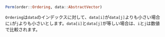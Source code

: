 ```julia
Perm(order::Ordering, data::AbstractVector)
```

`Ordering`は`data`のインデックスに対して、`data[i]`が`data[j]`よりも小さい場合に`i`が`j`よりも小さいとします。`data[i]`と`data[j]`が等しい場合は、`i`と`j`は数値で比較されます。
